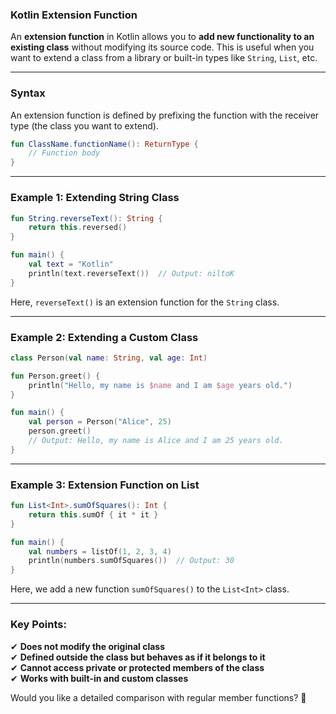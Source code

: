 ### **Kotlin Extension Function**
An **extension function** in Kotlin allows you to **add new functionality to an existing class** without modifying its source code. This is useful when you want to extend a class from a library or built-in types like `String`, `List`, etc.

---

### **Syntax**
An extension function is defined by prefixing the function with the receiver type (the class you want to extend).

```kotlin
fun ClassName.functionName(): ReturnType {
    // Function body
}
```

---

### **Example 1: Extending String Class**
```kotlin
fun String.reverseText(): String {
    return this.reversed()
}

fun main() {
    val text = "Kotlin"
    println(text.reverseText())  // Output: niltoK
}
```
Here, `reverseText()` is an extension function for the `String` class.

---

### **Example 2: Extending a Custom Class**
```kotlin
class Person(val name: String, val age: Int)

fun Person.greet() {
    println("Hello, my name is $name and I am $age years old.")
}

fun main() {
    val person = Person("Alice", 25)
    person.greet()
    // Output: Hello, my name is Alice and I am 25 years old.
}
```

---

### **Example 3: Extension Function on List**
```kotlin
fun List<Int>.sumOfSquares(): Int {
    return this.sumOf { it * it }
}

fun main() {
    val numbers = listOf(1, 2, 3, 4)
    println(numbers.sumOfSquares())  // Output: 30
}
```
Here, we add a new function `sumOfSquares()` to the `List<Int>` class.

---

### **Key Points:**
✔ **Does not modify the original class**  
✔ **Defined outside the class but behaves as if it belongs to it**  
✔ **Cannot access private or protected members of the class**  
✔ **Works with built-in and custom classes**

Would you like a detailed comparison with regular member functions? 🚀